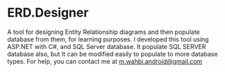 # ERD.Designer
A tool for designing Entity Relationship diagrams and then populate database from them, for learning purposes.
I developed this tool using ASP.NET with C#, and SQL Server database.
It populate SQL SERVER database also, but It can be modified easily to populate to more database types.
For help, you can contact me at m.wahbi.android@gmail.com
